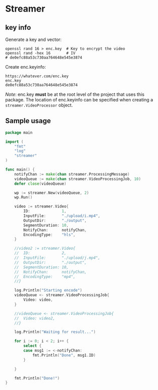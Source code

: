 # Streamer

## key info
Generate a key and vector:

```
openssl rand 16 > enc.key  # Key to encrypt the video
openssl rand -hex 16       # IV
# de0efc88a53c730aa764648e545e3874
```

Create enc.keyinfo:
```
https://whatever.com/enc.key
enc.key
de0efc88a53c730aa764648e545e3874
```

*Note*: enc.key **must** be at the root level of the project that uses this
package. The location of enc.keyinfo can be specified when creating
a `streamer.VideoProcessor` object.

## Sample usage

~~~go
package main

import (
	"fmt"
	"log"
	"streamer"
)

func main() {
	notifyChan := make(chan streamer.ProcessingMessage)
	videoQueue := make(chan streamer.VideoProcessingJob, 10)
	defer close(videoQueue)

	wp := streamer.New(videoQueue, 2)
	wp.Run()

	video := streamer.Video{
		ID:              1,
		InputFile:       "./upload/i.mp4",
		OutputDir:       "./output",
		SegmentDuration: 10,
		NotifyChan:      notifyChan,
		EncodingType:    "hls",
	}

	//video2 := streamer.Video{
	//	ID:              2,
	//	InputFile:       "./upload/j.mp4",
	//	OutputDir:       "./output",
	//	SegmentDuration: 10,
	//	NotifyChan:      notifyChan,
	//	EncodingType:    "mp4",
	//}

	log.Println("Starting encode")
	videoQueue <- streamer.VideoProcessingJob{
		Video: video,
	}

	//videoQueue <- streamer.VideoProcessingJob{
	//	Video: video2,
	//}

	log.Println("Waiting for result...")

	for i := 0; i < 2; i++ {
		select {
		case msg1 := <-notifyChan:
			fmt.Println("Done", msg1.ID)
		}

	}

	fmt.Println("Done!")
}
~~~